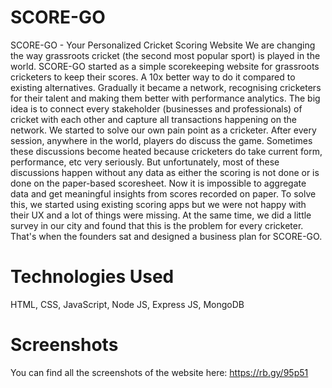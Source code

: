 # SCORE-GO
SCORE-GO - Your Personalized Cricket Scoring Website
We are changing the way grassroots cricket (the second most popular sport) is played in the world. SCORE-GO started as a simple scorekeeping website for grassroots cricketers to keep their scores. A 10x better way to do it compared to existing alternatives. Gradually it became a network, recognising cricketers for their talent and making them better with performance analytics. The big idea is to connect every stakeholder (businesses and professionals) of cricket with each other and capture all transactions happening on the network.
We started to solve our own pain point as a cricketer. After every session, anywhere in the world, players do discuss the game. Sometimes these discussions become heated because cricketers do take current form, performance, etc very seriously. But unfortunately, most of these discussions happen without any data as either the scoring is not done or is done on the paper-based scoresheet. Now it is impossible to aggregate data and get meaningful insights from scores recorded on paper. To solve this, we started using existing scoring apps but we were not happy with their UX and a lot of things were missing. At the same time, we did a little survey in our city and found that this is the problem for every cricketer. That's when the founders sat and designed a business plan for SCORE-GO.

# Technologies Used
HTML, CSS, JavaScript, Node JS, Express JS, MongoDB

# Screenshots
You can find all the screenshots of the website here: https://rb.gy/95p51
